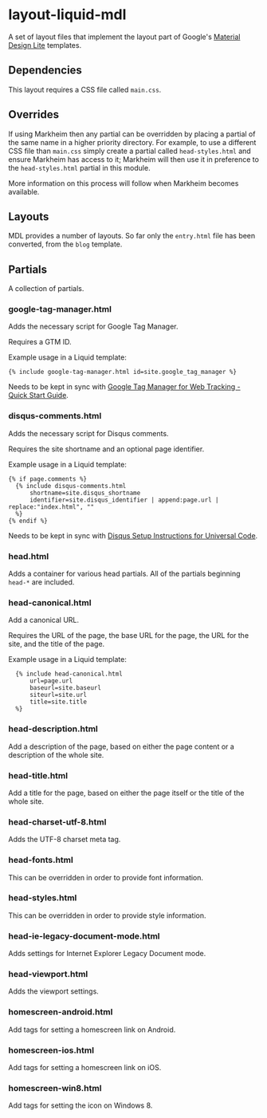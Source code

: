 # layout-liquid-mdl

A set of layout files that implement the layout part of Google's [Material Design Lite](http://www.getmdl.io/) templates.

## Dependencies

This layout requires a CSS file called `main.css`.

## Overrides

If using Markheim then any partial can be overridden by placing a partial of the same name in a higher priority directory. For example, to use a different CSS file than `main.css` simply create a partial called `head-styles.html` and ensure Markheim has access to it; Markheim will then use it in preference to the `head-styles.html` partial in this module.

More information on this process will follow when Markheim becomes available.

## Layouts

MDL provides a number of layouts. So far only the `entry.html` file has been converted, from the `blog` template.

## Partials

A collection of partials.

### google-tag-manager.html

Adds the necessary script for Google Tag Manager.

Requires a GTM ID.

Example usage in a Liquid template:

```
{% include google-tag-manager.html id=site.google_tag_manager %}
```

Needs to be kept in sync with [Google Tag Manager for Web Tracking - Quick Start Guide](https://developers.google.com/tag-manager/quickstart).

### disqus-comments.html

Adds the necessary script for Disqus comments.

Requires the site shortname and an optional page identifier.

Example usage in a Liquid template:

```
{% if page.comments %}
  {% include disqus-comments.html
      shortname=site.disqus_shortname
      identifier=site.disqus_identifier | append:page.url | replace:"index.html", ""
  %}
{% endif %}
```

Needs to be kept in sync with [Disqus Setup Instructions for Universal Code](https://disqus.com/admin/universalcode/).

### head.html

Adds a container for various head partials. All of the partials beginning `head-*` are included.

### head-canonical.html

Add a canonical URL.

Requires the URL of the page, the base URL for the page, the URL for the site, and the title of the page.

Example usage in a Liquid template:

```
  {% include head-canonical.html
      url=page.url
      baseurl=site.baseurl
      siteurl=site.url
      title=site.title
  %}
```

### head-description.html

Add a description of the page, based on either the page content or a description of the whole site.

### head-title.html

Add a title for the page, based on either the page itself or the title of the whole site.

### head-charset-utf-8.html

Adds the UTF-8 charset meta tag.

### head-fonts.html

This can be overridden in order to provide font information.

### head-styles.html

This can be overridden in order to provide style information.

### head-ie-legacy-document-mode.html

Adds settings for Internet Explorer Legacy Document mode.

### head-viewport.html

Adds the viewport settings.

### homescreen-android.html

Add tags for setting a homescreen link on Android.

### homescreen-ios.html

Add tags for setting a homescreen link on iOS.

### homescreen-win8.html

Add tags for setting the icon on Windows 8.
